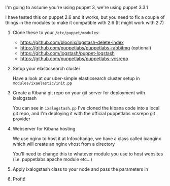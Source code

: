 I'm going to assume you're using puppet 3, we're using puppet 3.3.1

I have tested this on puppet 2.6 and it works, but you need to fix a couple of things in the modules to make it compatible with 2.6 (It might work with 2.7)

1.  Clone these to your `/etc/puppet/modules`:
     * https://github.com/bloonix/logstash-delete-index
     * https://github.com/puppetlabs/puppetlabs-rabbitmq (optional)
     * https://github.com/logstash/puppet-logstash
     * https://github.com/puppetlabs/puppetlabs-vcsrepo

2.  Setup your elasticsearch cluster

    Have a look at our uber-simple elasticsearch cluster setup in `modules/ixaelastic/init.pp`

3.  Create a Kibana git repo on your git server for deployment with ixalogstash

    You can see in `ixalogstash.pp` I've cloned the kibana code into a local git repo, and I'm deploying it with the official puppetlabs vcsrepo git provider

4.  Webserver for Kibana hosting

    We use nginx to host it at Infoxchange, we have a class called ixanginx which will create an nginx vhost from a directory

    You'll need to change this to whatever module you use to host websites (i.e. puppetlabs apache module etc...)

5.  Apply ixalogstash class to your node and pass the parameters in

6.  Profit!
